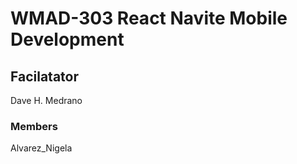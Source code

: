# WMAD-303 React Navite Mobile Development

## Facilatator 
Dave H. Medrano

### Members
Alvarez_Nigela

